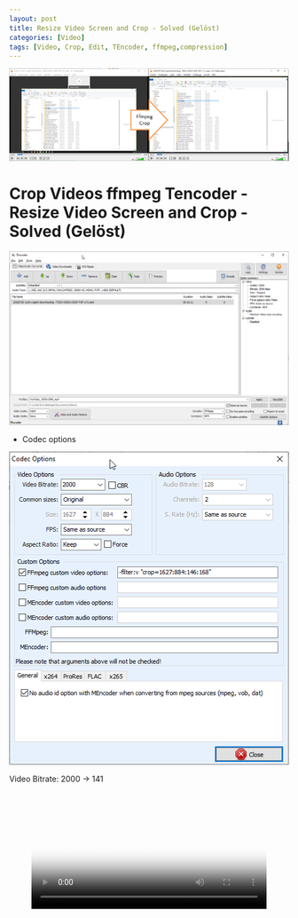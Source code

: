 ```yaml
---
layout: post
title: Resize Video Screen and Crop - Solved (Gelöst)
categories: [Video]
tags: [Video, Crop, Edit, TEncoder, ffmpeg,compression]
---
```


![](../pics/2023-10-12-crop-video_image_1.png)

# Crop Videos ffmpeg Tencoder - Resize Video Screen and Crop - Solved (Gelöst)

![](../pics/2023-10-12-crop-video_image_2.png)


- Codec options 

![](../pics/2023-10-12-crop-video_image_3.png)

Video Bitrate: 2000 -> 141  

<figure class="video_container">
  <video width="100%"  controls="true" 
  allowfullscreen="true" poster="../pics/20231012111457_TencoderffMpg.png">
    <source src="/mov/20200720 1624-1-jsprit Java Routing.mp4" type="video/mp4">
  </video>
</figure>
